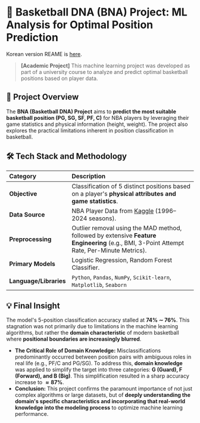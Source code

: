 # 🏀 Basketball DNA (BNA) Project: ML Analysis for Optimal Position Prediction

Korean version REAME is [here](./README.ko.md).

> **[Academic Project]** This machine learning project was developed as part of a university course to analyze and predict optimal basketball positions based on player data.

## 🌟 Project Overview

The **BNA (Basketball DNA) Project** aims to **predict the most suitable basketball position (PG, SG, SF, PF, C)** for NBA players by leveraging their game statistics and physical information (height, weight). The project also explores the practical limitations inherent in position classification in basketball.

## 🛠️ Tech Stack and Methodology

| Category | Description |
| :--- | :--- |
| **Objective** | Classification of 5 distinct positions based on a player's **physical attributes and game statistics**. |
| **Data Source** | NBA Player Data from [Kaggle](https://www.kaggle.com/datasets/damirdizdarevic/nba-dataset-eda-and-ml-compatible) (1996–2024 seasons). |
| **Preprocessing**| Outlier removal using the MAD method, followed by extensive **Feature Engineering** (e.g., BMI, 3-Point Attempt Rate, Per-Minute Metrics). |
| **Primary Models**| Logistic Regression, Random Forest Classifier. |
| **Language/Libraries** | `Python`, `Pandas`, `NumPy`, `Scikit-learn`, `Matplotlib`, `Seaborn` |

## 💡 Final Insight

The model's 5-position classification accuracy stalled at **74% $\sim$ 76%**. This stagnation was not primarily due to limitations in the machine learning algorithms, but rather the **domain characteristic** of modern basketball where **positional boundaries are increasingly blurred**.

* **The Critical Role of Domain Knowledge:** Misclassifications predominantly occurred between position pairs with ambiguous roles in real life (e.g., PF/C and PG/SG). To address this, **domain knowledge** was applied to simplify the target into three categories: **G (Guard), F (Forward), and B (Big)**. This simplification resulted in a sharp accuracy increase to **$\approx 87\%$**.
* **Conclusion:** This project confirms the paramount importance of not just complex algorithms or large datasets, but of **deeply understanding the domain's specific characteristics and incorporating that real-world knowledge into the modeling process** to optimize machine learning performance.


